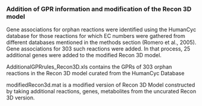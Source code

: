 ### Addition of GPR information and modification of the Recon 3D model

Gene associations for orphan reactions were identified using the HumanCyc database for those reactions for which EC numbers were gathered from different databases mentioned in the methods section (Romero et al., 2005). Gene associations for 303 such reactions were added. In that process, 25 additional genes were added to the modified Recon 3D model.

AdditionalGPRrules_Recon3D.xls contains the GPRs of 303 orphan reactions in the Recon 3D model curated from the HumanCyc Database 

modifiedRecon3d.mat is a modified version of Recon 3D Model constructed by taking additional reactions, genes, metabolites from the uncurated Recon 3D version.
